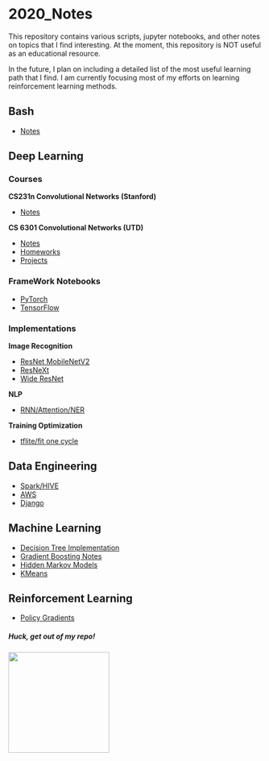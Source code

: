 # 2020_Notes

This repository contains various scripts, jupyter notebooks, and other notes on topics that I find interesting. At the moment, this repository is NOT useful as an educational resource.

In the future, I plan on including a detailed list of the most useful learning path that I find. I am currently focusing most of my efforts on learning reinforcement learning methods.

 ## Bash
 - [Notes](https://github.com/harrisonjansma/2020_Notes/tree/master/Bash)
  
 ## Deep Learning
 
 ### Courses
 
 __CS231n Convolutional Networks (Stanford)__ 
 - [Notes](https://github.com/harrisonjansma/2020_Notes/tree/master/DL/Courses/CS231n%20Conv%20Nets%20Stanford)
 
 __CS 6301 Convolutional Networks (UTD)__
 - [Notes](https://github.com/harrisonjansma/2020_Notes/tree/master/DL/Courses/CS6301%20CNNs%20UTD/Notes)
 - [Homeworks](https://github.com/harrisonjansma/2020_Notes/tree/master/DL/Courses/CS6301%20CNNs%20UTD)
 - [Projects](https://github.com/harrisonjansma/2020_Notes/tree/master/DL/Courses/CS6301%20CNNs%20UTD/Project)
 
 ### FrameWork Notebooks
 - [PyTorch](https://github.com/harrisonjansma/2020_Notes/tree/master/DL/Frameworks/PyTorch)
 - [TensorFlow](https://github.com/harrisonjansma/2020_Notes/tree/master/DL/Frameworks/TensorFlow)
 
 ### Implementations
 
 __Image Recognition__
 - [ResNet MobileNetV2](https://github.com/harrisonjansma/2020_Notes/blob/master/DL/Implementations/CV/Image_Recognition/0_ResNet_and_MobileNet_V2.ipynb)
 - [ResNeXt](https://github.com/harrisonjansma/2020_Notes/blob/master/DL/Implementations/CV/Image_Recognition/2_ResNeXT.ipynb)
 - [Wide ResNet](https://github.com/harrisonjansma/2020_Notes/blob/master/DL/Implementations/CV/Image_Recognition/5_Wide_Residual_Networks.ipynb)
 
 __NLP__
 - [RNN/Attention/NER](https://github.com/harrisonjansma/2020_Notes/tree/master/DL/Implementations/NLP)
 
 __Training Optimization__
 - [tflite/fit one cycle](https://github.com/harrisonjansma/2020_Notes/tree/master/DL/Implementations/Training%20Optimization)
 
    
     
 ## Data Engineering
 - [Spark/HIVE](https://github.com/harrisonjansma/2020_Notes/tree/master/Data%20Engineering/Big%20Data)
 - [AWS](https://github.com/harrisonjansma/2020_Notes/tree/master/Data%20Engineering/AWS)
 - [Django](https://github.com/harrisonjansma/2020_Notes/tree/master/Data%20Engineering/Django%20SQL%20App)
       
        
 ## Machine Learning
 - [Decision Tree Implementation](https://github.com/harrisonjansma/2020_Notes/tree/master/ML/Decision%20Tree%20Implementation)
 - [Gradient Boosting Notes](https://github.com/harrisonjansma/2020_Notes/tree/master/ML/Gradient%20Boosting%20Notes)
 - [Hidden Markov Models](https://github.com/harrisonjansma/2020_Notes/tree/master/ML/Hidden%20Markov%20Model%20Implementation)
 - [KMeans](https://github.com/harrisonjansma/2020_Notes/tree/master/ML/KMeans%20Implementation)
 
 ## Reinforcement Learning
 - [Policy Gradients](https://github.com/harrisonjansma/2020_Notes/tree/master/RL)
          
           
            
             
              
##### Huck, get out of my repo!
<img src='https://harrisonjansma.com/img/huck/huck5.jpg' width=200>
